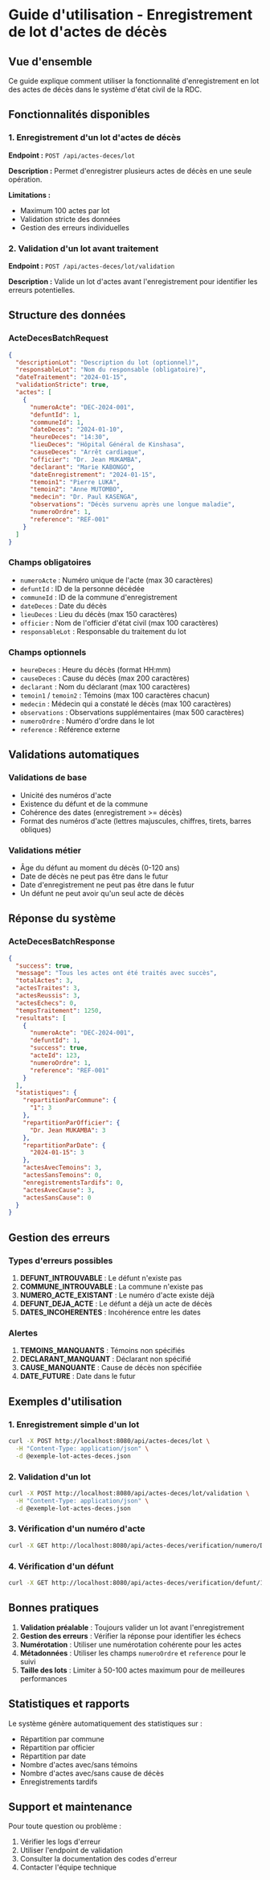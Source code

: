 # Guide d'utilisation - Enregistrement de lot d'actes de décès

## Vue d'ensemble

Ce guide explique comment utiliser la fonctionnalité d'enregistrement en lot des actes de décès dans le système d'état civil de la RDC.

## Fonctionnalités disponibles

### 1. Enregistrement d'un lot d'actes de décès

**Endpoint :** `POST /api/actes-deces/lot`

**Description :** Permet d'enregistrer plusieurs actes de décès en une seule opération.

**Limitations :**
- Maximum 100 actes par lot
- Validation stricte des données
- Gestion des erreurs individuelles

### 2. Validation d'un lot avant traitement

**Endpoint :** `POST /api/actes-deces/lot/validation`

**Description :** Valide un lot d'actes avant l'enregistrement pour identifier les erreurs potentielles.

## Structure des données

### ActeDecesBatchRequest

```json
{
  "descriptionLot": "Description du lot (optionnel)",
  "responsableLot": "Nom du responsable (obligatoire)",
  "dateTraitement": "2024-01-15",
  "validationStricte": true,
  "actes": [
    {
      "numeroActe": "DEC-2024-001",
      "defuntId": 1,
      "communeId": 1,
      "dateDeces": "2024-01-10",
      "heureDeces": "14:30",
      "lieuDeces": "Hôpital Général de Kinshasa",
      "causeDeces": "Arrêt cardiaque",
      "officier": "Dr. Jean MUKAMBA",
      "declarant": "Marie KABONGO",
      "dateEnregistrement": "2024-01-15",
      "temoin1": "Pierre LUKA",
      "temoin2": "Anne MUTOMBO",
      "medecin": "Dr. Paul KASENGA",
      "observations": "Décès survenu après une longue maladie",
      "numeroOrdre": 1,
      "reference": "REF-001"
    }
  ]
}
```

### Champs obligatoires

- `numeroActe` : Numéro unique de l'acte (max 30 caractères)
- `defuntId` : ID de la personne décédée
- `communeId` : ID de la commune d'enregistrement
- `dateDeces` : Date du décès
- `lieuDeces` : Lieu du décès (max 150 caractères)
- `officier` : Nom de l'officier d'état civil (max 100 caractères)
- `responsableLot` : Responsable du traitement du lot

### Champs optionnels

- `heureDeces` : Heure du décès (format HH:mm)
- `causeDeces` : Cause du décès (max 200 caractères)
- `declarant` : Nom du déclarant (max 100 caractères)
- `temoin1` / `temoin2` : Témoins (max 100 caractères chacun)
- `medecin` : Médecin qui a constaté le décès (max 100 caractères)
- `observations` : Observations supplémentaires (max 500 caractères)
- `numeroOrdre` : Numéro d'ordre dans le lot
- `reference` : Référence externe

## Validations automatiques

### Validations de base
- Unicité des numéros d'acte
- Existence du défunt et de la commune
- Cohérence des dates (enregistrement >= décès)
- Format des numéros d'acte (lettres majuscules, chiffres, tirets, barres obliques)

### Validations métier
- Âge du défunt au moment du décès (0-120 ans)
- Date de décès ne peut pas être dans le futur
- Date d'enregistrement ne peut pas être dans le futur
- Un défunt ne peut avoir qu'un seul acte de décès

## Réponse du système

### ActeDecesBatchResponse

```json
{
  "success": true,
  "message": "Tous les actes ont été traités avec succès",
  "totalActes": 3,
  "actesTraites": 3,
  "actesReussis": 3,
  "actesEchecs": 0,
  "tempsTraitement": 1250,
  "resultats": [
    {
      "numeroActe": "DEC-2024-001",
      "defuntId": 1,
      "success": true,
      "acteId": 123,
      "numeroOrdre": 1,
      "reference": "REF-001"
    }
  ],
  "statistiques": {
    "repartitionParCommune": {
      "1": 3
    },
    "repartitionParOfficier": {
      "Dr. Jean MUKAMBA": 3
    },
    "repartitionParDate": {
      "2024-01-15": 3
    },
    "actesAvecTemoins": 3,
    "actesSansTemoins": 0,
    "enregistrementsTardifs": 0,
    "actesAvecCause": 3,
    "actesSansCause": 0
  }
}
```

## Gestion des erreurs

### Types d'erreurs possibles

1. **DEFUNT_INTROUVABLE** : Le défunt n'existe pas
2. **COMMUNE_INTROUVABLE** : La commune n'existe pas
3. **NUMERO_ACTE_EXISTANT** : Le numéro d'acte existe déjà
4. **DEFUNT_DEJA_ACTE** : Le défunt a déjà un acte de décès
5. **DATES_INCOHERENTES** : Incohérence entre les dates

### Alertes

1. **TEMOINS_MANQUANTS** : Témoins non spécifiés
2. **DECLARANT_MANQUANT** : Déclarant non spécifié
3. **CAUSE_MANQUANTE** : Cause de décès non spécifiée
4. **DATE_FUTURE** : Date dans le futur

## Exemples d'utilisation

### 1. Enregistrement simple d'un lot

```bash
curl -X POST http://localhost:8080/api/actes-deces/lot \
  -H "Content-Type: application/json" \
  -d @exemple-lot-actes-deces.json
```

### 2. Validation d'un lot

```bash
curl -X POST http://localhost:8080/api/actes-deces/lot/validation \
  -H "Content-Type: application/json" \
  -d @exemple-lot-actes-deces.json
```

### 3. Vérification d'un numéro d'acte

```bash
curl -X GET http://localhost:8080/api/actes-deces/verification/numero/DEC-2024-001
```

### 4. Vérification d'un défunt

```bash
curl -X GET http://localhost:8080/api/actes-deces/verification/defunt/1
```

## Bonnes pratiques

1. **Validation préalable** : Toujours valider un lot avant l'enregistrement
2. **Gestion des erreurs** : Vérifier la réponse pour identifier les échecs
3. **Numérotation** : Utiliser une numérotation cohérente pour les actes
4. **Métadonnées** : Utiliser les champs `numeroOrdre` et `reference` pour le suivi
5. **Taille des lots** : Limiter à 50-100 actes maximum pour de meilleures performances

## Statistiques et rapports

Le système génère automatiquement des statistiques sur :
- Répartition par commune
- Répartition par officier
- Répartition par date
- Nombre d'actes avec/sans témoins
- Nombre d'actes avec/sans cause de décès
- Enregistrements tardifs

## Support et maintenance

Pour toute question ou problème :
1. Vérifier les logs d'erreur
2. Utiliser l'endpoint de validation
3. Consulter la documentation des codes d'erreur
4. Contacter l'équipe technique
